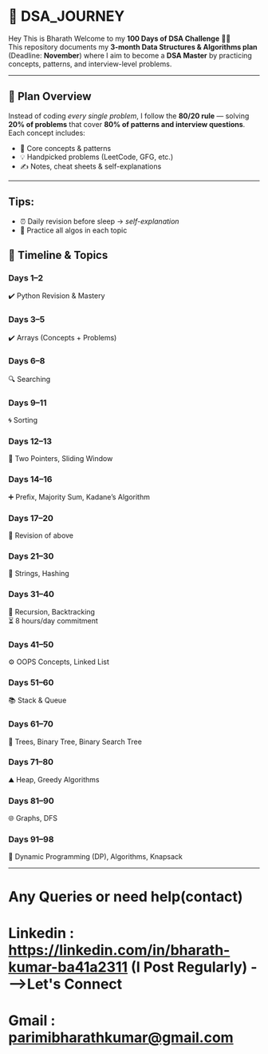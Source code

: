 # 🚀 DSA_JOURNEY
Hey This is Bharath
Welcome to my **100 Days of DSA Challenge** 👨‍💻  
This repository documents my **3-month Data Structures & Algorithms plan** (Deadline: **November**) where I aim to become a **DSA Master** by practicing concepts, patterns, and interview-level problems.  

---

## 📌 Plan Overview
Instead of coding *every single problem*, I follow the **80/20 rule** — solving **20% of problems** that cover **80% of patterns and interview questions**.  
Each concept includes:
- 🔑 Core concepts & patterns  
- 💡 Handpicked problems (LeetCode, GFG, etc.)  
- ✍️ Notes, cheat sheets & self-explanations  

---
## Tips:
- ⏰ Daily revision before sleep → *self-explanation*
- 🧠 Practice all algos in each topic


## 📅 Timeline & Topics

### **Days 1–2**
✔️ Python Revision & Mastery

### **Days 3–5**
✔️ Arrays (Concepts + Problems)

### **Days 6–8**
🔍 Searching

### **Days 9–11**
🌀 Sorting

### **Days 12–13**
🔀 Two Pointers, Sliding Window

### **Days 14–16**
➕ Prefix, Majority Sum, Kadane’s Algorithm

### **Days 17–20**
🔄 Revision of above 

### **Days 21–30**
🔡 Strings, Hashing  

### **Days 31–40**
🔁 Recursion, Backtracking  
⏳ 8 hours/day commitment

### **Days 41–50**
⚙️ OOPS Concepts, Linked List

### **Days 51–60**
📚 Stack & Queue

### **Days 61–70**
🌳 Trees, Binary Tree, Binary Search Tree

### **Days 71–80**
⛰️ Heap, Greedy Algorithms

### **Days 81–90**
🌐 Graphs, DFS

### **Days 91–98**
🎯 Dynamic Programming (DP), Algorithms, Knapsack  

---
# Any Queries or need help(contact)
# Linkedin : https://linkedin.com/in/bharath-kumar-ba41a2311 (I Post Regularly) --->Let's Connect
# Gmail : parimibharathkumar@gmail.com
